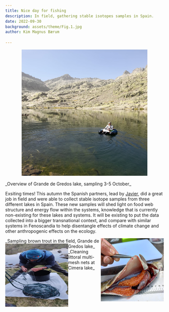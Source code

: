 ```yaml
---
title: Nice day for fishing
description: In field, gathering stable isotopes samples in Spain.  
date: 2022-09-30
background: assets/theme/Fig.1.jpg
author: Kim Magnus Bærum

---
```

<p align="center">
<img src="https://github.com/kimmagnusb/FreshRestore/blob/main/assets/theme/Fig.4.jpg?raw=true" width="400" height="400">
</p>
_Overview of Grande de Gredos lake, sampling 3-5 October_


Exsiting times! This autumn the Spanish partners, lead by [Javier](https://kimmagnusb.github.io/FreshRestore/team/#Javier+S%C3%A1nchez+Hern%C3%A1ndez), did a great job in field and were able to collect stable isotope samples from three different lakes in Spain.
These new samples will shed light on food web structure and energy flow within the systems, knowledge that is currently non-existing for these lakes and systems. It will be existing to put the data collected into a bigger transnational context, and compare with similar systems in Fenoscandia to help disentangle effects of climate change and other anthropogenic effects on the ecology.

<img align="right" src="https://github.com/kimmagnusb/FreshRestore/blob/main/assets/theme/Fig.5.jpg?raw=true" width="200" height="200">
_Sampling brown trout in the field, Grande de Gredos lake_

<img align="left" src="https://github.com/kimmagnusb/FreshRestore/blob/main/assets/theme/Fig.9.jpg?raw=true" width="200" height="200">
_Cleaning littoral multi-mesh nets at Cimera lake_
